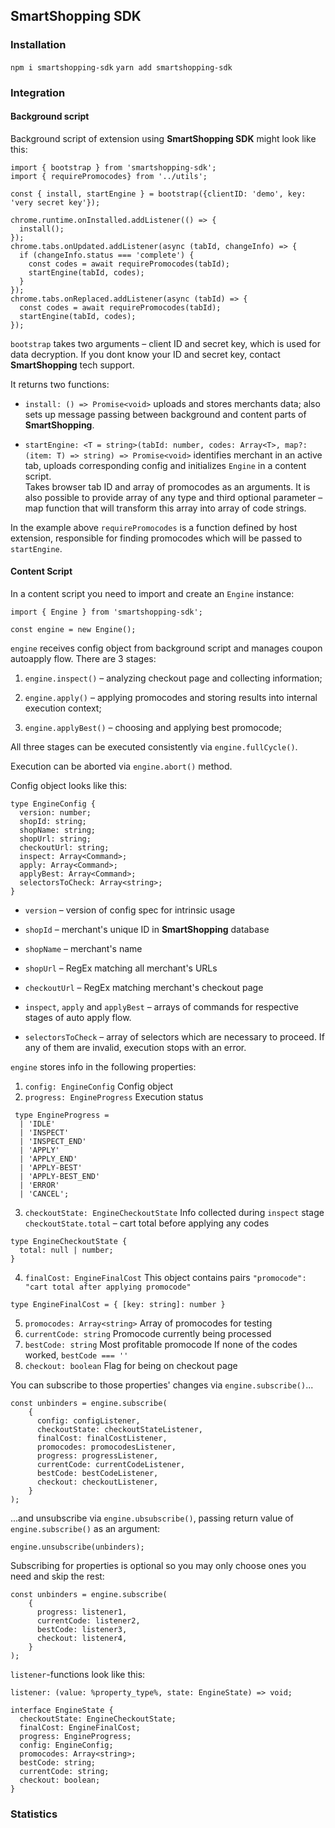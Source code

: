 ## SmartShopping SDK

### Installation

`npm i smartshopping-sdk`
`yarn add smartshopping-sdk`

### Integration

#### Background script

Background script of extension using **SmartShopping SDK** might look like this:

```
import { bootstrap } from 'smartshopping-sdk';
import { requirePromocodes} from '../utils';

const { install, startEngine } = bootstrap({clientID: 'demo', key: 'very secret key'});

chrome.runtime.onInstalled.addListener(() => {
  install();
});
chrome.tabs.onUpdated.addListener(async (tabId, changeInfo) => {
  if (changeInfo.status === 'complete') {
    const codes = await requirePromocodes(tabId);
    startEngine(tabId, codes);
  }
});
chrome.tabs.onReplaced.addListener(async (tabId) => {
  const codes = await requirePromocodes(tabId);
  startEngine(tabId, codes);
});
```

`bootstrap` takes two arguments – client ID and secret key, which is used for data decryption. If you dont know your ID and secret key, contact **SmartShopping** tech support.

It returns two functions:

- `install: () => Promise<void>` uploads and stores merchants data; also sets up message passing between background and content parts of **SmartShopping**.

- `startEngine: <T = string>(tabId: number, codes: Array<T>, map?: (item: T) => string) => Promise<void>` identifies merchant in an active tab, uploads corresponding config and initializes `Engine` in a content script.  
  Takes browser tab ID and array of promocodes as an arguments. It is also possible to provide array of any type and third optional parameter – map function that will transform this array into array of code strings.

In the example above `requirePromocodes` is a function defined by host extension, responsible for finding promocodes which will be passed to `startEngine`.

#### Content Script

In a content script you need to import and create an `Engine` instance:

```
import { Engine } from 'smartshopping-sdk';

const engine = new Engine();
```

`engine` receives config object from background script and manages coupon autoapply flow.
There are 3 stages:

1. `engine.inspect()` – analyzing checkout page and collecting information;

2. `engine.apply()` – applying promocodes and storing results into internal execution context;

3. `engine.applyBest()` – choosing and applying best promocode;

All three stages can be executed consistently via `engine.fullCycle()`.

Execution can be aborted via `engine.abort()` method.

Config object looks like this:

```
type EngineConfig {
  version: number;
  shopId: string;
  shopName: string;
  shopUrl: string;
  checkoutUrl: string;
  inspect: Array<Command>;
  apply: Array<Command>;
  applyBest: Array<Command>;
  selectorsToCheck: Array<string>;
}
```

- `version` – version of config spec for intrinsic usage

- `shopId` – merchant's unique ID in **SmartShopping** database

- `shopName` – merchant's name

- `shopUrl` – RegEx matching all merchant's URLs

- `checkoutUrl` – RegEx matching merchant's checkout page

- `inspect`, `apply` and `applyBest` – arrays of commands for respective stages of auto apply flow.

- `selectorsToCheck` – array of selectors which are necessary to proceed. If any of them are invalid, execution stops with an error.

`engine` stores info in the following properties:

1. `config: EngineConfig`
   Config object
2. `progress: EngineProgress`
   Execution status

```
 type EngineProgress =
  | 'IDLE'
  | 'INSPECT'
  | 'INSPECT_END'
  | 'APPLY'
  | 'APPLY_END'
  | 'APPLY-BEST'
  | 'APPLY-BEST_END'
  | 'ERROR'
  | 'CANCEL';
```

3. `checkoutState: EngineCheckoutState`
   Info collected during `inspect` stage
   `checkoutState.total` – cart total before applying any codes

```
type EngineCheckoutState {
  total: null | number;
}
```

4. `finalCost: EngineFinalCost`
   This object contains pairs `"promocode": "cart total after applying promocode"`

```
type EngineFinalCost = { [key: string]: number }
```

5. `promocodes: Array<string>`
   Array of promocodes for testing
6. `currentCode: string`
   Promocode currently being processed
7. `bestCode: string`
   Most profitable promocode
   If none of the codes worked, `bestCode === ''`
8. `checkout: boolean`
   Flag for being on checkout page

You can subscribe to those properties' changes via `engine.subscribe()`...

```
const unbinders = engine.subscribe(
    {
      config: configListener,
      checkoutState: checkoutStateListener,
      finalCost: finalCostListener,
      promocodes: promocodesListener,
      progress: progressListener,
      currentCode: currentCodeListener,
      bestCode: bestCodeListener,
      checkout: checkoutListener,
    }
);
```

...and unsubscribe via `engine.ubsubscribe()`, passing return value of `engine.subscribe()` as an argument:

```
engine.unsubscribe(unbinders);
```

Subscribing for properties is optional so you may only choose ones you need and skip the rest:

```
const unbinders = engine.subscribe(
    {
      progress: listener1,
      currentCode: listener2,
      bestCode: listener3,
      checkout: listener4,
    }
);
```

`listener`-functions look like this:

```
listener: (value: %property_type%, state: EngineState) => void;

interface EngineState {
  checkoutState: EngineCheckoutState;
  finalCost: EngineFinalCost;
  progress: EngineProgress;
  config: EngineConfig;
  promocodes: Array<string>;
  bestCode: string;
  currentCode: string;
  checkout: boolean;
}
```

### Statistics
